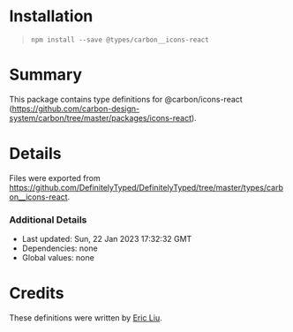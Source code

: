 # Installation
> `npm install --save @types/carbon__icons-react`

# Summary
This package contains type definitions for @carbon/icons-react (https://github.com/carbon-design-system/carbon/tree/master/packages/icons-react).

# Details
Files were exported from https://github.com/DefinitelyTyped/DefinitelyTyped/tree/master/types/carbon__icons-react.

### Additional Details
 * Last updated: Sun, 22 Jan 2023 17:32:32 GMT
 * Dependencies: none
 * Global values: none

# Credits
These definitions were written by [Eric Liu](https://github.com/metonym).
